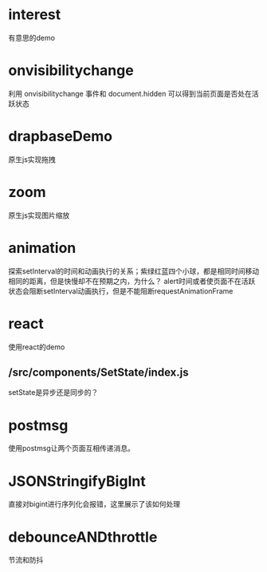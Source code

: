 # interest
有意思的demo

# onvisibilitychange
利用 onvisibilitychange 事件和 document.hidden 可以得到当前页面是否处在活跃状态

# drapbaseDemo
原生js实现拖拽

# zoom
原生js实现图片缩放

# animation
探索setInterval的时间和动画执行的关系；紫绿红蓝四个小球，都是相同时间移动相同的距离，但是快慢却不在预期之内，为什么？
alert时间或者使页面不在活跃状态会阻断setInterval动画执行，但是不能阻断requestAnimationFrame

# react
使用react的demo
## /src/components/SetState/index.js
setState是异步还是同步的？

# postmsg
使用postmsg让两个页面互相传递消息。

# JSONStringifyBigInt
直接对bigint进行序列化会报错，这里展示了该如何处理

# debounceANDthrottle
节流和防抖
